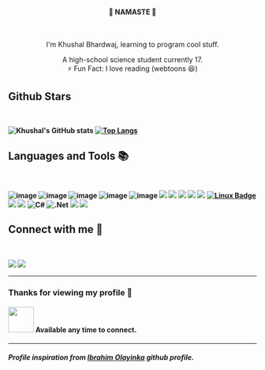 <span align="center">
<h4 align="center">🙏 NAMASTE 🙏</h4>
<!--<p><img align="center" src="https://media.giphy.com/media/eKVQGBN9NTV2vNpqZA/giphy.gif" height="350"></p>-->
	
</span>

<br>

<span align="center">

<p align="center">I'm Khushal Bhardwaj, learning to program cool stuff.</p>

<div align="center">
	A high-school science student currently 17.
	<br>
	⚡ Fun Fact: I love reading (webtoons 😆)
</div>
</span>

## <b>Github Stars
<br>

![Khushal's GitHub stats](https://github-readme-stats.vercel.app/api?username=celeronCoder&show_icons=true&theme=radical)
[![Top Langs](https://github-readme-stats.vercel.app/api/top-langs/?username=celeronCoder&layout=compact)](https://github.com/anuraghazra/github-readme-stats)
    
## <b>Languages and Tools 📚
<br>

![image](https://img.shields.io/badge/HTML5-E34F26?style=for-the-badge&logo=html5&logoColor=white)
![image](https://img.shields.io/badge/CSS3-1572B6?style=for-the-badge&logo=css3&logoColor=white)
![image](https://img.shields.io/badge/SASS-CF649A?style=for-the-badge&logo=sass&logoColor=white)
![image](https://img.shields.io/badge/JavaScript-F7DF1E?style=for-the-badge&logo=javascript&logoColor=black)
![image](https://img.shields.io/badge/Python-3776AB?style=for-the-badge&logo=python&logoColor=white)
<img src="https://img.shields.io/badge/Django-092E20?style=for-the-badge&logo=django&logoColor=white" />
<img src="https://img.shields.io/badge/Netlify-00C7B7?style=for-the-badge&logo=netlify&logoColor=white" />
<img src="https://img.shields.io/badge/Heroku-430098?style=for-the-badge&logo=heroku&logoColor=white" />
<img src="https://img.shields.io/badge/Git-F05032?style=for-the-badge&logo=git&logoColor=white"/>
<img src="https://img.shields.io/badge/Postman-FF6C37?style=for-the-badge&logo=Postman&logoColor=white"/>
[![Linux Badge](https://img.shields.io/badge/Linux-FCC624?style=for-the-badge&logo=linux&logoColor=black)](#)
<img src="https://img.shields.io/badge/Visual_Studio_Code-0078D4?style=for-the-badge&logo=visual%20studio%20code&logoColor=white" />
<img src="https://img.shields.io/badge/Java-F68D14?style=for-the-badge&logo=java&logoColor=26738D" />
	![C#](https://img.shields.io/badge/c%23-%23239120.svg?style=for-the-badge&logo=c-sharp&logoColor=white)
	![.Net](https://img.shields.io/badge/.NET-5C2D91?style=for-the-badge&logo=.net&logoColor=white)
<img src="https://img.shields.io/badge/Gradle-3FBAC4?style=for-the-badge&logo=gradle&logoColor=white" />
<img src="https://img.shields.io/badge/Intellij_Idea-EC2A64?style=for-the-badge&logo=intellij%20idea&logoColor=white" />
	
## <b> Connect with me 🤙
<br>

<a href="mailto: khushalbhardwaj0111@gmail.com"> <img src="https://img.shields.io/badge/Gmail-D14836?style=for-the-badge&logo=gmail&logoColor=white"></a>
<a href="https://twitter.com/celeronCoder"> <img src="https://img.shields.io/badge/Twitter-1DA1F2?style=for-the-badge&logo=twitter&logoColor=white"></a>

---

### Thanks for viewing my profile :couple_with_heart:
#### <img src="https://media.giphy.com/media/LnQjpWaON8nhr21vNW/giphy.gif" width="52">  Available any time to connect.
	
--- 
##### Profile inspiration from [__Ibrahim Olayinka__](https://github.com/IbrahimOlayinka/) github profile.
